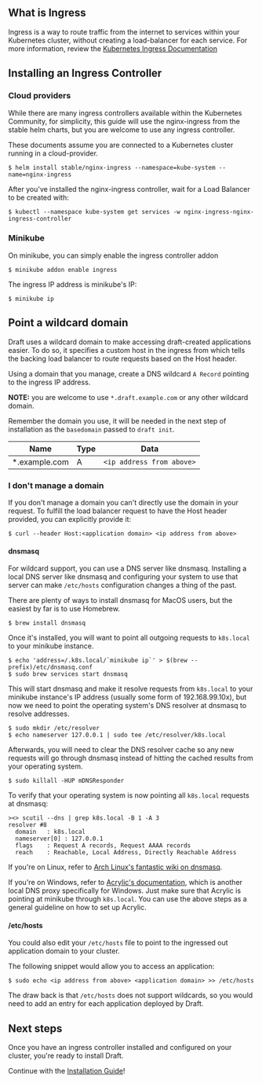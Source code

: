 ## What is Ingress

Ingress is a way to route traffic from the internet to services within your Kubernetes cluster,
without creating a load-balancer for each service. For more information, review the
[Kubernetes Ingress Documentation][Kubernetes Ingress Documentation]

## Installing an Ingress Controller

### Cloud providers

While there are many ingress controllers available within the Kubernetes Community, for
simplicity, this guide will use the nginx-ingress from the stable helm charts, but you are
welcome to use any ingress controller.

These documents assume you are connected to a Kubernetes cluster running in a cloud-provider.

```shell
$ helm install stable/nginx-ingress --namespace=kube-system --name=nginx-ingress
```

After you've installed the nginx-ingress controller, wait for a Load Balancer to be created with:

```shell
$ kubectl --namespace kube-system get services -w nginx-ingress-nginx-ingress-controller
```

### Minikube

On minikube, you can simply enable the ingress controller addon

```shell
$ minikube addon enable ingress
```

The ingress IP address is minikube's IP:

```shell
$ minikube ip
```


## Point a wildcard domain

Draft uses a wildcard domain to make accessing draft-created applications easier. To do
so, it specifies a custom host in the ingress from which tells the backing load balancer
to route requests based on the Host header.

Using a domain that you manage, create a DNS wildcard `A Record` pointing to the ingress IP address.

**NOTE:** you are welcome to use `*.draft.example.com` or any other wildcard domain.

Remember the domain you use, it will be needed in the next step of installation as the `basedomain` passed to `draft init`.

| Name          | Type | Data                      |
|---------------|------|---------------------------|
| *.example.com | A    | `<ip address from above>` |


### I don't manage a domain

If you don't manage a domain you can't directly use the domain in your request.
To fulfill the load balancer request to have the Host header provided, you can
explicitly provide it:

```
$ curl --header Host:<application domain> <ip address from above>
```

#### dnsmasq

For wildcard support, you can use a DNS server like dnsmasq. Installing a local DNS server like
dnsmasq and configuring your system to use that server can make `/etc/hosts` configuration changes
a thing of the past.

There are plenty of ways to install dnsmasq for MacOS users, but the easiest by far is to use
Homebrew.

```
$ brew install dnsmasq
```

Once it's installed, you will want to point all outgoing requests to `k8s.local` to your minikube
instance.

```
$ echo 'address=/.k8s.local/`minikube ip`' > $(brew --prefix)/etc/dnsmasq.conf
$ sudo brew services start dnsmasq
```

This will start dnsmasq and make it resolve requests from `k8s.local` to your minikube instance's
IP address (usually some form of 192.168.99.10x), but now we need to point the operating system's
DNS resolver at dnsmasq to resolve addresses.

```
$ sudo mkdir /etc/resolver
$ echo nameserver 127.0.0.1 | sudo tee /etc/resolver/k8s.local
```

Afterwards, you will need to clear the DNS resolver cache so any new requests will go through
dnsmasq instead of hitting the cached results from your operating system.

```
$ sudo killall -HUP mDNSResponder
```

To verify that your operating system is now pointing all `k8s.local` requests at dnsmasq:

```
><> scutil --dns | grep k8s.local -B 1 -A 3
resolver #8
  domain   : k8s.local
  nameserver[0] : 127.0.0.1
  flags    : Request A records, Request AAAA records
  reach    : Reachable, Local Address, Directly Reachable Address
```

If you're on Linux, refer to [Arch Linux's fantastic wiki on dnsmasq](https://wiki.archlinux.org/index.php/dnsmasq).

If you're on Windows, refer to [Acrylic's documentation][acrylic], which is another local DNS proxy
specifically for Windows. Just make sure that Acrylic is pointing at minikube through `k8s.local`.
You can use the above steps as a general guideline on how to set up Acrylic.

#### /etc/hosts

You could also edit your `/etc/hosts` file to point
to the ingressed out application domain to your cluster.

The following snippet would allow you to access an application:

```
$ sudo echo <ip address from above> <application domain> >> /etc/hosts
```

The draw back is that `/etc/hosts` does not support wildcards, so you would
need to add an entry for each application deployed by Draft.

## Next steps

Once you have an ingress controller installed and configured on your cluster,
you're ready to install Draft.

Continue with the [Installation Guide][Installation Guide]!


[acrylic]: http://mayakron.altervista.org/wikibase/show.php?id=AcrylicHome
[Installation Guide]: install.md#install-draft
[Kubernetes Ingress Documentation]: https://kubernetes.io/docs/concepts/services-networking/ingress/
